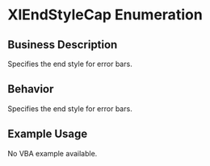 # XlEndStyleCap Enumeration

## Business Description
Specifies the end style for error bars.

## Behavior
Specifies the end style for error bars.

## Example Usage
No VBA example available.